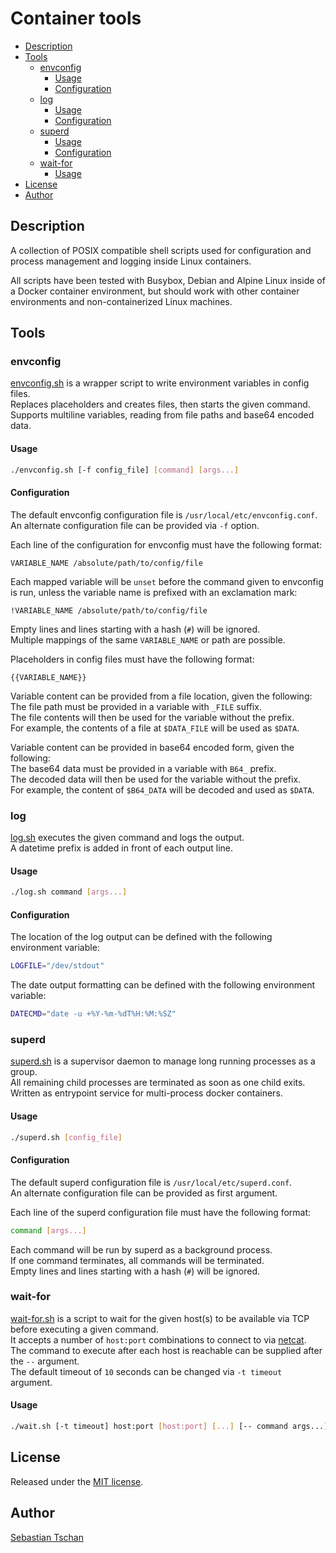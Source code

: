 # Container tools

- [Description](#description)
- [Tools](#tools)
  - [envconfig](#envconfig)
    - [Usage](#usage)
    - [Configuration](#configuration)
  - [log](#log)
    - [Usage](#usage-1)
    - [Configuration](#configuration-1)
  - [superd](#superd)
    - [Usage](#usage-2)
    - [Configuration](#configuration-2)
  - [wait-for](#wait-for)
    - [Usage](#usage-3)
- [License](#license)
- [Author](#author)

## Description
A collection of POSIX compatible shell scripts used for configuration and
process management and logging inside Linux containers.

All scripts have been tested with Busybox, Debian and Alpine Linux inside
of a Docker container environment, but should work with other container
environments and non-containerized Linux machines.

## Tools

### envconfig
[envconfig.sh](bin/envconfig.sh) is a wrapper script to write environment
variables in config files.  
Replaces placeholders and creates files, then starts the given command.  
Supports multiline variables, reading from file paths and base64 encoded data.

#### Usage

```sh
./envconfig.sh [-f config_file] [command] [args...]
```

#### Configuration
The default envconfig configuration file is `/usr/local/etc/envconfig.conf`.  
An alternate configuration file can be provided via `-f` option.  

Each line of the configuration for envconfig must have the following format:

```
VARIABLE_NAME /absolute/path/to/config/file
```

Each mapped variable will be `unset` before the command given to envconfig is
run, unless the variable name is prefixed with an exclamation mark:

```
!VARIABLE_NAME /absolute/path/to/config/file
```

Empty lines and lines starting with a hash (`#`) will be ignored.  
Multiple mappings of the same `VARIABLE_NAME` or path are possible.

Placeholders in config files must have the following format:

```
{{VARIABLE_NAME}}
```

Variable content can be provided from a file location, given the following:  
The file path must be provided in a variable with `_FILE` suffix.  
The file contents will then be used for the variable without the prefix.  
For example, the contents of a file at `$DATA_FILE` will be used as `$DATA`.

Variable content can be provided in base64 encoded form, given the following:  
The base64 data must be provided in a variable with `B64_` prefix.  
The decoded data will then be used for the variable without the prefix.  
For example, the content of `$B64_DATA` will be decoded and used as `$DATA`.

### log
[log.sh](bin/log.sh) executes the given command and logs the output.  
A datetime prefix is added in front of each output line.

#### Usage

```sh
./log.sh command [args...]
```

#### Configuration
The location of the log output can be defined
with the following environment variable:

```sh
LOGFILE="/dev/stdout"
```

The date output formatting can be defined
with the following environment variable:

```sh
DATECMD="date -u +%Y-%m-%dT%H:%M:%SZ"
```

### superd
[superd.sh](bin/superd.sh) is a supervisor daemon to manage long running
processes as a group.  
All remaining child processes are terminated as soon as one child exits.  
Written as entrypoint service for multi-process docker containers.

#### Usage

```sh
./superd.sh [config_file]
```

#### Configuration
The default superd configuration file is `/usr/local/etc/superd.conf`.  
An alternate configuration file can be provided as first argument.

Each line of the superd configuration file must have the following format:

```sh
command [args...]
```

Each command will be run by superd as a background process.  
If one command terminates, all commands will be terminated.  
Empty lines and lines starting with a hash (`#`) will be ignored.

### wait-for
[wait-for.sh](bin/wait-for.sh) is a script to wait for the given host(s) to be
available via TCP before executing a given command.  
It accepts a number of `host:port` combinations to connect to via
[netcat](https://en.wikipedia.org/wiki/Netcat).  
The command to execute after each host is reachable can be supplied after the
`--` argument.  
The default timeout of `10` seconds can be changed via `-t timeout` argument.

#### Usage

```sh
./wait.sh [-t timeout] host:port [host:port] [...] [-- command args...]
```

## License
Released under the [MIT license](https://opensource.org/licenses/MIT).

## Author
[Sebastian Tschan](https://blueimp.net/)
